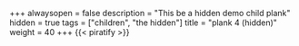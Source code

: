 +++
alwaysopen = false
description = "This be a hidden demo child plank"
hidden = true
tags = ["children", "the hidden"]
title = "plank 4 (hidden)"
weight = 40
+++
{{< piratify >}}